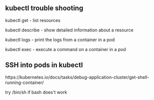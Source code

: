 
## kubectl trouble shooting
kubectl get - list resources 

kubectl describe - show detailed information about a resource 

kubectl logs - print the logs from a container in a pod 

kubectl exec - execute a command on a container in a pod

## SSH into pods in kubectl
<link>https://kubernetes.io/docs/tasks/debug-application-cluster/get-shell-running-container/</link>

try /bin/sh if bash does't work
